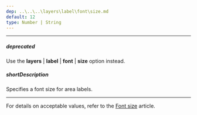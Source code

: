 ```yaml
---
dep: ..\..\..\layers\label\font\size.md
default: 12
type: Number | String
---
```

---
##### deprecated
Use the **layers** | **label** | **font** | **size** option instead.

##### shortDescription
Specifies a font size for area labels.

---
For details on acceptable values, refer to the [Font size](https://www.w3.org/TR/CSS21/fonts.html#propdef-font-size) article.